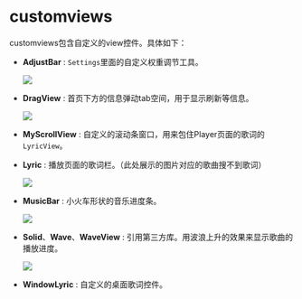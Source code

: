 # customviews
customviews包含自定义的view控件。具体如下：

* **AdjustBar** : `Settings`里面的自定义权重调节工具。
  
  ![](https://vitasuper.gitbooks.io/pilu-sds/content/AdjustBar.png)
  
* **DragView** : 首页下方的信息弹动tab空间，用于显示刷新等信息。
  
  ![](https://vitasuper.gitbooks.io/pilu-sds/content/dragView.jpg)

* **MyScrollView** : 自定义的滚动条窗口，用来包住Player页面的歌词的`LyricView`。
* **Lyric** : 播放页面的歌词栏。（此处展示的图片对应的歌曲搜不到歌词）
  
  ![](https://vitasuper.gitbooks.io/pilu-sds/content/lyric.png)
  
* **MusicBar** : 小火车形状的音乐进度条。

  ![](https://vitasuper.gitbooks.io/pilu-sds/content/musicBar.png)


* **Solid**、**Wave**、**WaveView** : 引用第三方库。用波浪上升的效果来显示歌曲的播放进度。
  
  ![](https://vitasuper.gitbooks.io/pilu-sds/content/Wave.png)
  
* **WindowLyric** : 自定义的桌面歌词控件。


